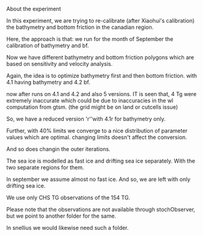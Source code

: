 About the experiment

In this experiment, we are trying to re-calibrate (after Xiaohui's calibration) the bathymetry and bottom friction in the canadian region.

Here, the approach is that:
we run for the month of September the calibration of bathymetry and bf.

Now we have different bathymetry and bottom friction polygons which are based on sensitivity and velocity analysis. 

Again, the idea is to optimize bathymetry first and then bottom friction. with 4.1 having bathymetry and 4.2 bf.

now after runs on 4.1 and 4.2 and also 5 versions. IT is seen that, 4 Tg were extremely inaccurate which could be due to inaccuracies
in the wl computation from gtsm. (the grid might be on land or cutcells issue)

So, we have a reduced version 'r''with 4.1r for bathymetry only.

Further, with 40% limits we converge to a nice distribution of parameter values which are optimal. changing limits doesn't affect the conversion.

And so does changin the outer iterations.



The sea ice is modelled as fast ice and drifting sea ice separately. With the two separate regions for them.

In september we assume almost no fast ice. And so, we are left with only drifting sea ice. 

We use only CHS TG observations of the 154 TG. 


Please note that the observations are not available through stochObserver, but we point to another folder for the same. 

In snellius we would likewise need such a folder. 